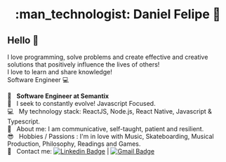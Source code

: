 <h1 align="center"> :man_technologist: Daniel Felipe 🚀</h1>
 
## Hello 👋
I love programming, solve problems and create effective and creative solutions that positively influence the lives of others!
<br/> I love to learn and share knowledge!
<br/> Software Engineer :computer:

 :rocket:  &nbsp; **Software Engineer at Semantix**
 <br/> :purple_heart: &nbsp; I seek to constantly evolve! Javascript Focused.
 <br/> :computer: &nbsp; My technology stack: ReactJS, Node.js, React Native, Javascript & Typescript.
 <br/> 💬  &nbsp; About me: I am communicative, self-taught, patient and resilient. 
 <br/> :sunglasses: &nbsp; Hobbies / Passions : I'm in love with Music, Skateboarding, Musical Production, Philosophy, Readings and Games.
 <br/> :email: &nbsp; Contact me: [![Linkedin Badge](https://img.shields.io/badge/-DanielFelipe-blue?style=flat-square&logo=Linkedin&logoColor=white&link=https://www.linkedin.com/in/danielfelipedeveloper/)](https://www.linkedin.com/in/danielfelipedeveloper/) 
| 
[![Gmail Badge](https://img.shields.io/badge/-danielfelipedeveloper@gmail.com-c14438?style=flat-square&logo=Gmail&logoColor=white&link=mailto:danielfelipedeveloper@gmail.com)](mailto:danielfelipedeveloper@gmail.com)






